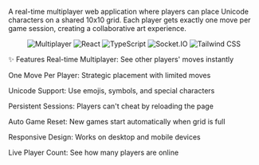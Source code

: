 A real-time multiplayer web application where players can place Unicode characters on a shared 10x10 grid. Each player gets exactly one move per game session, creating a collaborative art experience.

<p align="center"> <img src="https://img.shields.io/badge/Multiplayer-Real--time-blue" alt="Multiplayer"> <img src="https://img.shields.io/badge/React-18.2.0-61dafb" alt="React"> <img src="https://img.shields.io/badge/TypeScript-5.0.2-3178c6" alt="TypeScript"> <img src="https://img.shields.io/badge/Socket.IO-4.7.2-010101" alt="Socket.IO"> <img src="https://img.shields.io/badge/Tailwind-3.3.5-38b2ac" alt="Tailwind CSS"> </p>

✨ Features
Real-time Multiplayer: See other players' moves instantly

One Move Per Player: Strategic placement with limited moves

Unicode Support: Use emojis, symbols, and special characters

Persistent Sessions: Players can't cheat by reloading the page

Auto Game Reset: New games start automatically when grid is full

Responsive Design: Works on desktop and mobile devices

Live Player Count: See how many players are online

